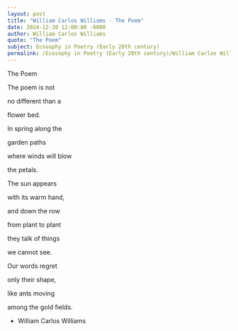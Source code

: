 ```yaml
---
layout: post
title: "William Carlos Williams - The Poem"
date: 2024-12-30 12:00:00 -0000
author: William Carlos Williams
quote: "The Poem"
subject: Ecosophy in Poetry (Early 20th century)
permalink: /Ecosophy in Poetry (Early 20th century)/William Carlos Williams/William Carlos Williams - The Poem
---
```


The Poem

The poem is not

no different than a

flower bed.

In spring along the

garden paths

where winds will blow

the petals.

The sun appears

with its warm hand,

and down the row

from plant to plant

they talk of things

we cannot see.

Our words regret

only their shape,

like ants moving

among the gold fields.

- William Carlos Williams
